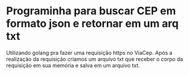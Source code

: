 <h1>Programinha para buscar CEP em formato json e retornar em um arq txt</h1>
Utilizando golang pra fazer uma requisição https no ViaCep. Após a realização da requisição criamos um arquivo txt que receber o corpo da requisição em sua memória e salva em um arquivo txt.
